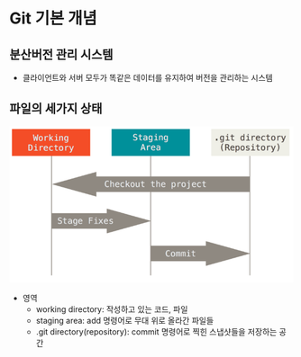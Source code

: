 # Git 기본 개념

## 분산버전 관리 시스템
- 클라이언트와 서버 모두가 똑같은 데이터를 유지하여 버전을 관리하는 시스템

## 파일의 세가지 상태

![areas](../assets/areas.png)

- 영역
    - working directory: 작성하고 있는 코드, 파일
    - staging area: add 명령어로 무대 위로 올라간 파일들
    - .git directory(repository): commit 명령어로 찍힌 스냅샷들을 저장하는 공간

